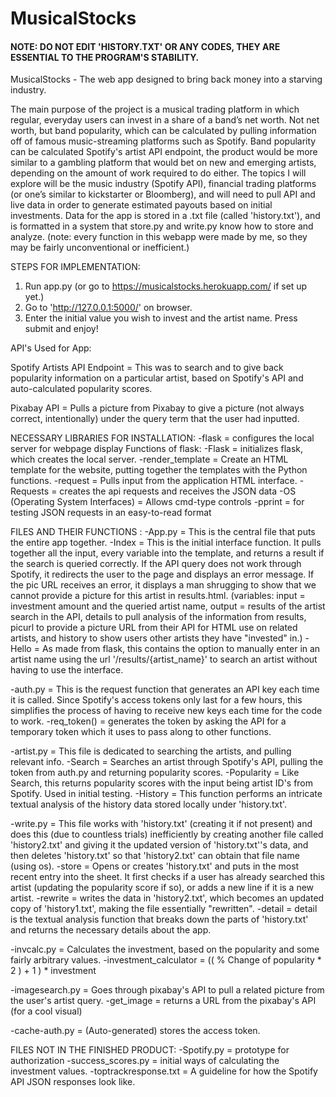 # MusicalStocks
#### NOTE: DO NOT EDIT 'HISTORY.TXT' OR ANY CODES, THEY ARE ESSENTIAL TO THE PROGRAM'S STABILITY.


MusicalStocks - The web app designed to bring back money into a starving industry.

The main purpose of the project is a musical trading platform in which regular, everyday users can invest in a share of a band’s net worth. Not net worth, but band popularity, which can be calculated by pulling information off of famous music-streaming platforms such as Spotify. Band popularity can be calculated Spotify's artist API endpoint, the product would be more similar to a gambling platform that would bet on new and emerging artists, depending on the amount of work required to do either. The topics I will explore will be the music industry (Spotify API), financial trading platforms (or one’s similar to kickstarter or Bloomberg), and will need to pull API and live data in order to generate estimated payouts based on initial investments. Data for the app is stored in a .txt file (called 'history.txt'), and is formatted in a system that store.py and write.py know how to store and analyze. (note: every function in this webapp were made by me, so they may be fairly unconventional or inefficient.) 

STEPS FOR IMPLEMENTATION:
1.  Run app.py (or go to https://musicalstocks.herokuapp.com/ if set up yet.)
2.  Go to 'http://127.0.0.1:5000/' on browser.
3.  Enter the initial value you wish to invest and the artist name. Press submit and enjoy!


API's Used for App:

Spotify Artists API Endpoint = This was to search and to give back popularity information on a particular artist, based on Spotify's API and auto-calculated popularity scores.

Pixabay API = Pulls a picture from Pixabay to give a picture (not always correct, intentionally) under the query term that the user had inputted.  

NECESSARY LIBRARIES FOR INSTALLATION:
-flask = configures the local server for webpage display
    Functions of flask:
    -Flask = initializes flask, which creates the local server. 
    -render_template =  Create an HTML template for the website, putting together the templates with the Python functions. 
    -request = Pulls input from the application HTML interface. 
-Requests = creates the api requests and receives the JSON data
-OS (Operating System Interfaces) = Allows cmd-type controls
-pprint = for testing JSON requests in an easy-to-read format

FILES AND THEIR FUNCTIONS :
-App.py = This is the central file that puts the entire app together.
    -Index = This is the initial interface function. It pulls together all the input, every variable into the template, and returns a result if the search is queried correctly. If the API query does not work through Spotify, it redirects the user to the page and displays an error message. If the pic URL receives an error, it displays a man shrugging to show that we cannot provide a picture for this artist in results.html. 
     (variables: input = investment amount and the queried artist name, output = results of the artist search in the API, details to pull analysis of the information from results, picurl to provide a picture URL from their API for HTML use on related artists, and history to show users other artists they have "invested" in.)
    -Hello = As made from flask, this contains the option to manually enter in an artist name using the url '/results/{artist_name}' to search an artist without having to use the interface.

-auth.py = This is the request function that generates an API key each time it is called. Since Spotify's access tokens only last for a few hours, this simplifies the process of having to receive new keys each time for the code to work. 
    -req_token() = generates the token by asking the API for a temporary token which it uses to pass along to other functions.
    
-artist.py = This file is dedicated to searching the artists, and pulling relevant info. 
    -Search = Searches an artist through Spotify's API, pulling the token from auth.py and returning popularity scores.
    -Popularity = Like Search, this returns popularity scores with the input being artist ID's from Spotify. Used in initial testing. 
    -History = This function performs an intricate textual analysis of the history data stored locally under 'history.txt'.

-write.py = This file works with 'history.txt' (creating it if not present) and does this (due to countless trials) inefficiently by creating another file called 'history2.txt' and giving it the updated version of 'history.txt''s data, and then deletes 'history.txt' so that 'history2.txt' can obtain that file name (using os).
    -store = Opens or creates 'history.txt' and puts in the most recent entry into the sheet. It first checks if a user has already searched this artist (updating the popularity score if so), or adds a new line if it is a new artist.
    -rewrite = writes the data in 'history2.txt', which becomes an updated copy of 'history1.txt', making the file essentially "rewritten".
    -detail = detail is the textual analysis function that breaks down the parts of 'history.txt' and returns the necessary details about the app.

-invcalc.py = Calculates the investment, based on the popularity and some fairly arbitrary values.
    -investment_calculator = (( % Change of popularity * 2 ) + 1 ) * investment

-imagesearch.py = Goes through pixabay's API to pull a related picture from the user's artist query. 
    -get_image = returns a URL from the pixabay's API (for a cool visual)

-cache-auth.py = (Auto-generated) stores the access token.

FILES NOT IN THE FINISHED PRODUCT:
-Spotify.py = prototype for authorization
-success_scores.py = initial ways of calculating the investment values.
-toptrackresponse.txt = A guideline for how the Spotify API JSON responses look like. 


